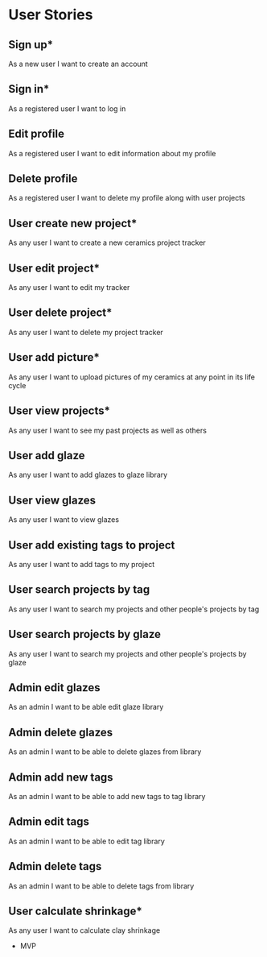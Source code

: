 # User Stories

## Sign up*

As a new user I want to create an account

## Sign in*

As a registered user I want to log in

## Edit profile

As a registered user I want to edit information about my profile

## Delete profile

As a registered user I want to delete my profile along with user projects

## User create new project*

As any user I want to create a new ceramics project tracker

## User edit project*

As any user I want to edit my tracker

## User delete project*

As any user I want to delete my project tracker

## User add picture*

As any user I want to upload pictures of my ceramics at any point in its life cycle

## User view projects*

As any user I want to see my past projects as well as others

## User add glaze

As any user I want to add glazes to glaze library

## User view glazes

As any user I want to view glazes

## User add existing tags to project

As any user I want to add tags to my project

## User search projects by tag

As any user I want to search my projects and other people's projects by tag

## User search projects by glaze

As any user I want to search my projects and other people's projects by glaze   

## Admin edit glazes

As an admin I want to be able edit glaze library

## Admin delete glazes

As an admin I want to be able to delete glazes from library

## Admin add new tags 

As an admin I want to be able to add new tags to tag library

## Admin edit tags

As an admin I want to be able to edit tag library

## Admin delete tags

As an admin I want to be able to delete tags from library

## User calculate shrinkage* 

As any user I want to calculate clay shrinkage




* MVP






